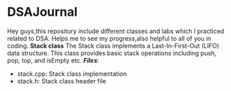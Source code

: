 # DSAJournal
Hey guys,this repository include different classes and labs which I practiced related to DSA.
Helps me to see my progress,also helpful to all of you in coding.
******Stack class****** 
The Stack class implements a Last-In-First-Out (LIFO) data structure. This class provides basic stack operations including push, pop, top, and isEmpty etc.
***Files***:
- stack.cpp: Stack class implementation
- stack.h: Stack class header file

